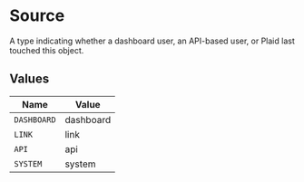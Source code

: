 # Source

A type indicating whether a dashboard user, an API-based user, or Plaid last touched this object.


## Values

| Name        | Value       |
| ----------- | ----------- |
| `DASHBOARD` | dashboard   |
| `LINK`      | link        |
| `API`       | api         |
| `SYSTEM`    | system      |